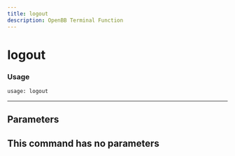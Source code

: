 ```yaml
---
title: logout
description: OpenBB Terminal Function
---
```


# logout


### Usage 
```python
usage: logout
```
---
## Parameters
This command has no parameters
---
